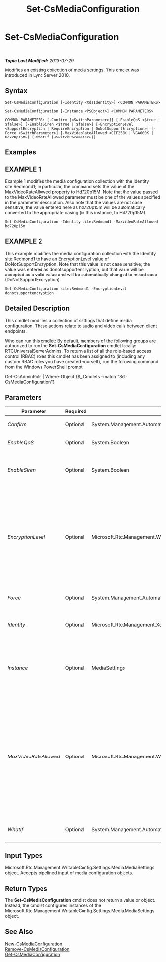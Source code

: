 ﻿---
title: Set-CsMediaConfiguration
TOCTitle: Set-CsMediaConfiguration
ms:assetid: 768bc273-5253-4569-895d-5b1127386b92
ms:mtpsurl: https://technet.microsoft.com/en-us/library/Gg398580(v=OCS.15)
ms:contentKeyID: 48184543
ms.date: 07/23/2014
mtps_version: v=OCS.15
---

<div data-xmlns="http://www.w3.org/1999/xhtml">

<div class="topic" data-xmlns="http://www.w3.org/1999/xhtml" data-msxsl="urn:schemas-microsoft-com:xslt" data-cs="http://msdn.microsoft.com/en-us/">

<div data-asp="http://msdn2.microsoft.com/asp">

# Set-CsMediaConfiguration

</div>

<div id="mainSection">

<div id="mainBody">

<span> </span>

_**Topic Last Modified:** 2013-07-29_

Modifies an existing collection of media settings. This cmdlet was introduced in Lync Server 2010.

<div>

## Syntax

    Set-CsMediaConfiguration [-Identity <XdsIdentity>] <COMMON PARAMETERS>

    Set-CsMediaConfiguration [-Instance <PSObject>] <COMMON PARAMETERS>

    COMMON PARAMETERS: [-Confirm [<SwitchParameter>]] [-EnableQoS <$true | $false>] [-EnableSiren <$true | $false>] [-EncryptionLevel <SupportEncryption | RequireEncryption | DoNotSupportEncryption>] [-Force <SwitchParameter>] [-MaxVideoRateAllowed <CIF250K | VGA600K | Hd720p15M>] [-WhatIf [<SwitchParameter>]]

</div>

<div>

## Examples

<div>

## EXAMPLE 1

Example 1 modifies the media configuration collection with the Identity site:Redmond1; in particular, the command sets the value of the MaxVideoRateAllowed property to Hd720p15M. Note that the value passed to the MaxVideoRateAllowed parameter must be one of the values specified in the parameter description. Also note that the values are not case sensitive; the value entered here as hd720p15m will be automatically converted to the appropriate casing (in this instance, to Hd720p15M).

    Set-CsMediaConfiguration -Identity site:Redmond1 -MaxVideoRateAllowed hd720p15m

</div>

<div>

## EXAMPLE 2

This example modifies the media configuration collection with the Identity site:Redmond1 to have an EncryptionLevel value of DoNotSupportEncryption. Note that this value is not case sensitive; the value was entered as donotsupportencryption, but that value will be accepted as a valid value and will be automatically changed to mixed case (DoNotSupportEncryption).

    Set-CsMediaConfiguration site:Redmond1 -EncryptionLevel donotsupportencryption

</div>

</div>

<div>

## Detailed Description

This cmdlet modifies a collection of settings that define media configuration. These actions relate to audio and video calls between client endpoints.

Who can run this cmdlet: By default, members of the following groups are authorized to run the **Set-CsMediaConfiguration** cmdlet locally: RTCUniversalServerAdmins. To return a list of all the role-based access control (RBAC) roles this cmdlet has been assigned to (including any custom RBAC roles you have created yourself), run the following command from the Windows PowerShell prompt:

Get-CsAdminRole | Where-Object {$\_.Cmdlets –match "Set-CsMediaConfiguration"}

</div>

<div>

## Parameters


<table>
<colgroup>
<col style="width: 25%" />
<col style="width: 25%" />
<col style="width: 25%" />
<col style="width: 25%" />
</colgroup>
<thead>
<tr class="header">
<th>Parameter</th>
<th>Required</th>
<th>Type</th>
<th>Description</th>
</tr>
</thead>
<tbody>
<tr class="odd">
<td><p><em>Confirm</em></p></td>
<td><p>Optional</p></td>
<td><p>System.Management.Automation.SwitchParameter</p></td>
<td><p>Prompts you for confirmation before executing the command.</p></td>
</tr>
<tr class="even">
<td><p><em>EnableQoS</em></p></td>
<td><p>Optional</p></td>
<td><p>System.Boolean</p></td>
<td><p>QoS monitors the quality of voice signals over a network.</p></td>
</tr>
<tr class="odd">
<td><p><em>EnableSiren</em></p></td>
<td><p>Optional</p></td>
<td><p>System.Boolean</p></td>
<td><p>By default, the Mediation Server does not negotiate Siren as a possible codec for calls between itself and other Lync clients. If this setting is True, Siren will be included as a possible codec for use between the Mediation Server and other Lync clients.</p></td>
</tr>
<tr class="even">
<td><p><em>EncryptionLevel</em></p></td>
<td><p>Optional</p></td>
<td><p>Microsoft.Rtc.Management.WritableConfig.Settings.Media.EncryptionLevel</p></td>
<td><p>The level of encryption between unified communications devices.</p>
<p>Valid values:</p>
<p>SupportEncryption - secure real-time transport protocol (SRTP) will be used if it can be negotiated.</p>
<p>RequireEncryption - SRTP must be negotiated.</p>
<p>DoNotSupportEncryption - SRTP must not be used.</p>
<p>This value is not case sensitive. (For details, see the Examples in this topic.)</p>
<p>Default: RequireEncryption</p></td>
</tr>
<tr class="odd">
<td><p><em>Force</em></p></td>
<td><p>Optional</p></td>
<td><p>System.Management.Automation.SwitchParameter</p></td>
<td><p>Suppresses any confirmation prompts that would otherwise be displayed before making changes.</p></td>
</tr>
<tr class="even">
<td><p><em>Identity</em></p></td>
<td><p>Optional</p></td>
<td><p>Microsoft.Rtc.Management.Xds.XdsIdentity</p></td>
<td><p>The unique identifier of the media configuration settings you want to change. This identifier specifies the scope at which this configuration is applied (global, site, or service).</p></td>
</tr>
<tr class="odd">
<td><p><em>Instance</em></p></td>
<td><p>Optional</p></td>
<td><p>MediaSettings</p></td>
<td><p>An instance of the Microsoft.Rtc.Management.WritableConfig.Settings.Media.MediaSettings object. You can retrieve this object by calling the <strong>Get-CsMediaConfiguration</strong> cmdlet with a specific Identity. You can then assign new values to the properties of that object, and then save those changes by passing the object to the <strong>Set-CsMediaConfiguration</strong> cmdlet.</p></td>
</tr>
<tr class="even">
<td><p><em>MaxVideoRateAllowed</em></p></td>
<td><p>Optional</p></td>
<td><p>Microsoft.Rtc.Management.WritableConfig.Settings.Media.MaxVideoRateAllowed</p></td>
<td><p>The maximum rate at which video signals will be transferred at the client endpoints.</p>
<p>Valid values: Hd720p15M, VGA600K, CIF250K</p>
<p>Hd720p15M - High definition, with a resolution of 1280 x 720 and aspect ratio 16:9.</p>
<p>VGA600K - VGA, with a resolution of 640 x 480, 25 fps with the aspect ratio 4:3.</p>
<p>CIF250K - Common Intermediate Format (CIF) video format, 15 fps with a resolution of 352 x 288.</p>
<p>Note that these values are not case sensitive; values will be converted to appropriate casing when the configuration is created. (For details, see the Examples in this topic.)</p>
<p>Default: VGA600K</p></td>
</tr>
<tr class="odd">
<td><p><em>WhatIf</em></p></td>
<td><p>Optional</p></td>
<td><p>System.Management.Automation.SwitchParameter</p></td>
<td><p>Describes what would happen if you executed the command without actually executing the command.</p></td>
</tr>
</tbody>
</table>


</div>

<div>

## Input Types

Microsoft.Rtc.Management.WritableConfig.Settings.Media.MediaSettings object. Accepts pipelined input of media configuration objects.

</div>

<div>

## Return Types

The **Set-CsMediaConfiguration** cmdlet does not return a value or object. Instead, the cmdlet configures instances of the Microsoft.Rtc.Management.WritableConfig.Settings.Media.MediaSettings object.

</div>

<div>

## See Also


[New-CsMediaConfiguration](new-csmediaconfiguration.md)  
[Remove-CsMediaConfiguration](remove-csmediaconfiguration.md)  
[Get-CsMediaConfiguration](get-csmediaconfiguration.md)  
  

</div>

</div>

<span> </span>

</div>

</div>

</div>

